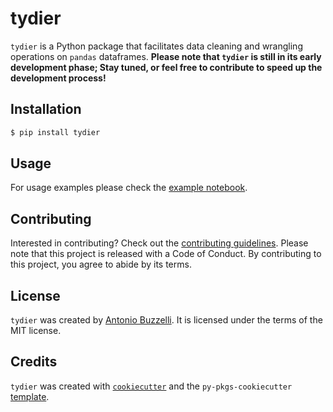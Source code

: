 # tydier

`tydier` is a Python package that facilitates data cleaning and wrangling operations on `pandas` dataframes.
**Please note that `tydier` is still in its early development phase; Stay tuned, or feel free to contribute to speed up the development process!**

## Installation

```bash
$ pip install tydier
```

## Usage

For usage examples please check the [example notebook](https://github.com/antobzzll/tydier/blob/dev/docs/example.ipynb).

## Contributing

Interested in contributing? Check out the [contributing guidelines](https://github.com/antobzzll/tydier/blob/dev/CONTRIBUTING.md). Please note that this project is released with a Code of Conduct. By contributing to this project, you agree to abide by its terms.

## License

`tydier` was created by [Antonio Buzzelli](https://github.com/antobzzll). It is licensed under the terms of the MIT license.

## Credits

`tydier` was created with [`cookiecutter`](https://cookiecutter.readthedocs.io/en/latest/) and the `py-pkgs-cookiecutter` [template](https://github.com/py-pkgs/py-pkgs-cookiecutter).
